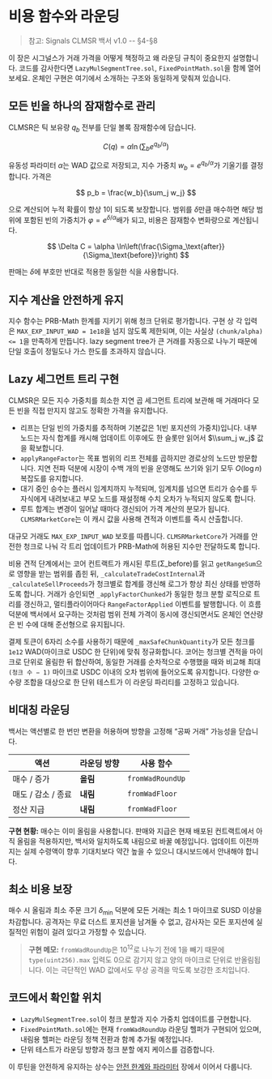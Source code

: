 # 비용 함수와 라운딩

> 참고: Signals CLMSR 백서 v1.0 -- §4-§8

이 장은 시그널스가 거래 가격을 어떻게 책정하고 왜 라운딩 규칙이 중요한지 설명합니다. 코드를 감사한다면 `LazyMulSegmentTree.sol`, `FixedPointMath.sol`을 함께 열어 보세요. 온체인 구현은 여기에서 소개하는 구조와 동일하게 맞춰져 있습니다.

## 모든 빈을 하나의 잠재함수로 관리

CLMSR은 틱 보유량 $q_b$ 전부를 단일 볼록 잠재함수에 담습니다.

$$
C(q) = \alpha \ln \left( \sum_b e^{q_b / \alpha} \right)
$$

유동성 파라미터 $\alpha$는 WAD 값으로 저장되고, 지수 가중치 $w_b = e^{q_b/\alpha}$가 기울기를 결정합니다. 가격은

$$
p_b = \frac{w_b}{\sum_j w_j}
$$

으로 계산되어 누적 확률이 항상 1이 되도록 보장합니다. 범위를 $\delta$만큼 매수하면 해당 범위에 포함된 빈의 가중치가 $\varphi = e^{\delta/\alpha}$배가 되고, 비용은 잠재함수 변화량으로 계산됩니다.

$$
\Delta C = \alpha \ln\left(\frac{\Sigma_\text{after}}{\Sigma_\text{before}}\right)
$$

판매는 $\delta$에 부호만 반대로 적용한 동일한 식을 사용합니다.

## 지수 계산을 안전하게 유지

지수 함수는 PRB-Math 한계를 지키기 위해 청크 단위로 평가합니다. 구현 상 각 입력은 `MAX_EXP_INPUT_WAD = 1e18`을 넘지 않도록 제한되며, 이는 사실상 `(chunk/alpha) <= 1`을 만족하게 만듭니다. lazy segment tree가 큰 거래를 자동으로 나누기 때문에 단일 호출이 정밀도나 가스 한도를 초과하지 않습니다.

## Lazy 세그먼트 트리 구현

CLMSR은 모든 지수 가중치를 희소한 지연 곱 세그먼트 트리에 보관해 매 거래마다 모든 빈을 직접 만지지 않고도 정확한 가격을 유지합니다.

- 리프는 단일 빈의 가중치를 추적하며 기본값은 1(빈 포지션의 가중치)입니다. 내부 노드는 자식 합계를 캐시해 업데이트 이후에도 한 슬롯만 읽어서 $\\sum_j w_j$ 값을 확보합니다.
- `applyRangeFactor`는 목표 범위의 리프 전체를 곱하지만 경로상의 노드만 방문합니다. 지연 전파 덕분에 시장이 수백 개의 빈을 운영해도 쓰기와 읽기 모두 $O(\log n)$ 복잡도를 유지합니다.
- 대기 중인 승수는 플러시 임계치까지 누적되며, 임계치를 넘으면 트리가 승수를 두 자식에게 내려보내고 부모 노드를 재설정해 수치 오차가 누적되지 않도록 합니다.
- 루트 합계는 변경이 일어날 때마다 갱신되어 가격 계산의 분모가 됩니다. `CLMSRMarketCore`는 이 캐시 값을 사용해 견적과 이벤트를 즉시 산출합니다.

대규모 거래도 `MAX_EXP_INPUT_WAD` 보호를 따릅니다. `CLMSRMarketCore`가 거래를 안전한 청크로 나눠 각 트리 업데이트가 PRB-Math에 허용된 지수만 전달하도록 합니다.

비용 견적 단계에서는 코어 컨트랙트가 캐시된 루트(Σ_before)를 읽고 `getRangeSum`으로 영향을 받는 범위를 좁힌 뒤, `_calculateTradeCostInternal`과 `_calculateSellProceeds`가 청크별로 합계를 갱신해 로그가 항상 최신 상태를 반영하도록 합니다. 거래가 승인되면 `_applyFactorChunked`가 동일한 청크 분할 로직으로 트리를 갱신하고, 멀티플라이어마다 `RangeFactorApplied` 이벤트를 발행합니다. 이 흐름 덕분에 백서에서 요구하는 것처럼 범위 전체 가격이 동시에 갱신되면서도 온체인 연산량은 빈 수에 대해 준선형으로 유지됩니다.

결제 토큰이 6자리 소수를 사용하기 때문에 `_maxSafeChunkQuantity`가 모든 청크를 `1e12` WAD(마이크로 USDC 한 단위)에 맞춰 정규화합니다. 코어는 청크별 견적을 마이크로 단위로 올림한 뒤 합산하여, 동일한 거래를 순차적으로 수행했을 때와 비교해 최대 `(청크 수 − 1)` 마이크로 USDC 이내의 오차 범위에 들어오도록 유지합니다. 다양한 α·수량 조합을 대상으로 한 단위 테스트가 이 라운딩 파리티를 고정하고 있습니다.

## 비대칭 라운딩

백서는 액션별로 한 번만 변환을 허용하며 방향을 고정해 “공짜 거래” 가능성을 닫습니다.

| 액션 | 라운딩 방향 | 사용 함수 |
| --- | --- | --- |
| 매수 / 증가 | **올림** | `fromWadRoundUp` |
| 매도 / 감소 / 종료 | **내림** | `fromWadFloor` |
| 정산 지급 | **내림** | `fromWadFloor` |

**구현 현황:** 매수는 이미 올림을 사용합니다. 판매와 지급은 현재 배포된 컨트랙트에서 아직 올림을 적용하지만, 백서와 일치하도록 내림으로 바꿀 예정입니다. 업데이트 이전까지는 실제 수령액이 향후 기대치보다 약간 높을 수 있으니 대시보드에서 안내해야 합니다.

## 최소 비용 보장

매수 시 올림과 최소 주문 크기 $\delta_{\min}$ 덕분에 모든 거래는 최소 1 마이크로 SUSD 이상을 차감합니다. 공격자는 무료 더스트 포지션을 남겨둘 수 없고, 감사자는 모든 포지션에 실질적인 위험이 걸려 있다고 가정할 수 있습니다.

> **구현 메모:** `fromWadRoundUp`은 $10^{12}$로 나누기 전에 1을 빼기 때문에 `type(uint256).max` 입력도 0으로 감기지 않고 양의 마이크로 단위로 반올림됩니다. 이는 극단적인 WAD 값에서도 무상 공격을 막도록 보강한 조치입니다.

## 코드에서 확인할 위치

- `LazyMulSegmentTree.sol`이 청크 분할과 지수 가중치 업데이트를 구현합니다.
- `FixedPointMath.sol`에는 현재 `fromWadRoundUp` 라운딩 헬퍼가 구현되어 있으며, 내림용 헬퍼는 라운딩 정책 전환과 함께 추가될 예정입니다.
- 단위 테스트가 라운딩 방향과 청크 분할 에지 케이스를 검증합니다.

이 루틴을 안전하게 유지하는 상수는 [안전 한계와 파라미터](safety-parameters.md) 장에서 이어서 다룹니다.
